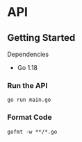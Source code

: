 # API

## Getting Started

Dependencies

- Go 1.18

### Run the API

```
go run main.go
```

### Format Code

```
gofmt -w **/*.go
```
